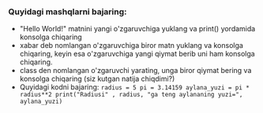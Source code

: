 ### Quyidagi mashqlarni bajaring:

- "Hello World!" matnini yangi o'zgaruvchiga yuklang va print() yordamida konsolga chiqaring
- xabar deb nomlangan o'zgaruvchiga biror matn yuklang va konsolga chiqaring, keyin esa o'zgaruvchiga yangi qiymat berib uni ham konsolga chiqaring.
- class den nomlangan o'zgaruvchi yarating, unga biror qiymat bering va konsolga chiqaring (siz kutgan natija chiqdimi?)
- Quyidagi kodni bajaring: `radius = 5 pi = 3.14159 aylana_yuzi = pi * radius**2 print("Radiusi" , radius, "ga teng aylananing yuzi=", aylana_yuzi)`
